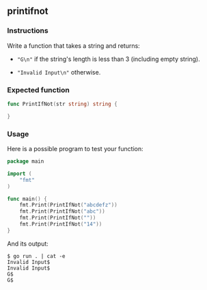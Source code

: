 ## printifnot

### Instructions

Write a function that takes a string and returns:

- `"G\n"` if the string's length is less than 3 (including empty string).

- `"Invalid Input\n"` otherwise.

### Expected function

```go
func PrintIfNot(str string) string {

}
```

### Usage

Here is a possible program to test your function:

```go
package main

import (
	"fmt"
)

func main() {
	fmt.Print(PrintIfNot("abcdefz"))
	fmt.Print(PrintIfNot("abc"))
	fmt.Print(PrintIfNot(""))
	fmt.Print(PrintIfNot("14"))
}
```

And its output:

```console
$ go run . | cat -e
Invalid Input$
Invalid Input$
G$
G$
```